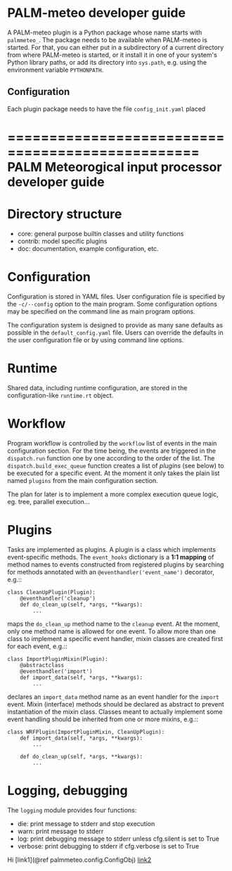 # PALM-meteo developer guide

A PALM-meteo plugin is a Python package whose name starts with `palmmeteo_`.
The package needs to be available when PALM-meteo is started. For that, you can
either put in a subdirectory of a current directory from where PALM-meteo is
started, or it install it in one of your system's Python library paths, or add
its directory into `sys.path`, e.g. using the environment variable
`PYTHONPATH`.

## Configuration

Each plugin package needs to have the file `config_init.yaml` placed 






=================================================
PALM Meteorogical input processor developer guide
=================================================

Directory structure
===================

* core: general purpose builtin classes and utility functions
* contrib: model specific plugins
* doc: documentation, example configuration, etc.


Configuration
=============

Configuration is stored in YAML files. User configuration file is
specified by the ``-c/--config`` option to the main program. Some configuration
options may be specified on the command line as main program options.

The configuration system is designed to provide as many sane defaults
as possible in the ``default_config.yaml`` file. Users can override
the defaults in the user configuration file or by using command line options.


Runtime
=======

Shared data, including runtime configuration, are stored in the 
configuration-like ``runtime.rt`` object.


Workflow
========

Program workflow is controlled by the ``workflow`` list of events in the main
configuration section. For the time being, the events are triggered in the
``dispatch.run`` function one by one according to the order of the list.
The ``dispatch.build_exec_queue`` function creates a list of *plugins*
(see below) to be executed for a specific event. At the moment it only takes
the plain list named ``plugins`` from the main configuration section.

The plan for later is to implement a more complex execution queue logic, eg.
tree, parallel execution...


Plugins
=======

Tasks are implemented as plugins. A plugin is a class which implements
event-specific methods. The ``event_hooks`` dictionary is a **1:1 mapping**
of method names to events constructed from registered plugins by searching for
methods annotated with an ``@eventhandler('event_name')`` decorator, e.g.::

    class CleanUpPlugin(Plugin):
        @eventhandler('cleanup')
        def do_clean_up(self, *args, **kwargs):
            ...

maps the ``do_clean_up`` method name to the ``cleanup`` event. At the moment,
only one method name is allowed for one event. To allow more than one class
to implement a specific event handler, mixin classes are created first
for each event, e.g.::

    class ImportPluginMixin(Plugin):
        @abstractclass
        @eventhandler('import')
        def import_data(self, *args, **kwargs):
            ...

declares an ``import_data`` method name as an event handler for the ``import``
event. Mixin (interface) methods should be declared as abstract to prevent
instantiation of the mixin class. Classes meant to actually implement some
event handling should be inherited from one or more mixins, e.g.::

    class WRFPlugin(ImportPluginMixin, CleanUpPlugin):
        def import_data(self, *args, **kwargs):
            ...

        def do_clean_up(self, *args, **kwargs):
            ...


Logging, debugging
==================

The ``logging`` module provides four functions:

* die: print message to stderr and stop execution
* warn: print message to stderr
* log: print debugging message to stderr unless cfg.silent is set to True
* verbose: print debugging to stderr if cfg.verbose is set to True

Hi
[link1](@ref palmmeteo.config.ConfigObj)
[link2](#palmmeteo.config.ConfigObj)

